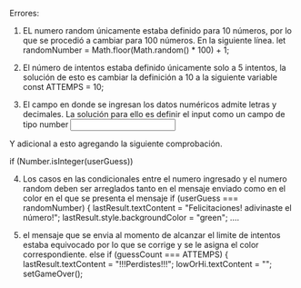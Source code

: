 Errores:

1. EL numero random únicamente estaba definido para 10 números, por lo que se procedió a cambiar para 100 números. En la siguiente línea.
   let randomNumber = Math.floor(Math.random() \* 100) + 1;

2. El número de intentos estaba definido únicamente solo a 5 intentos, la solución de esto es cambiar la definición a 10 a la siguiente variable
   const ATTEMPS = 10;

3. El campo en donde se ingresan los datos numéricos admite letras y decimales. La solución para ello es definir el input como un campo de tipo number
   <input type="number" id="guessField" class="guessField" />

Y adicional a esto agregando la siguiente comprobación.

if (Number.isInteger(userGuess))

4. Los casos en las condicionales entre el numero ingresado y el numero random deben ser arreglados tanto en el mensaje enviado como en el color en el que se presenta el mensaje
   if (userGuess === randomNumber) {
   lastResult.textContent = "Felicitaciones! adivinaste el número!";
   lastResult.style.backgroundColor = "green";
   ….

5. el mensaje que se envia al momento de alcanzar el limite de intentos estaba equivocado por lo que se corrige y se le asigna el color correspondiente.
   else if (guessCount === ATTEMPS) {
   lastResult.textContent = "!!!Perdistes!!!";
   lowOrHi.textContent = "";
   setGameOver();
